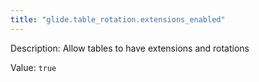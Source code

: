 ```yaml
---
title: "glide.table_rotation.extensions_enabled"
---
```


Description: Allow tables to have extensions and rotations

Value: `true`